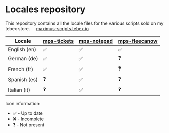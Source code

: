 # Locales repository

This repository contains all the locale files for the various scripts sold on my tebex store.
<a href="https://maximus-scripts.tebex.io" target="_blank" style="margin: 16px;">maximus-scripts.tebex.io</a>

<!-- start_recap -->
| Locale       | [mps-tickets](https://maximus-scripts.tebex.io/package/6748250) | [mps-notepad](https://maximus-scripts.tebex.io/package/6431472) | [mps-fleecanow](https://maximus-scripts.tebex.io/package/6947140) |
|--------------|-------------|-------------|---------------|
| English (en) | ✅           | ✅           | ✅             |
| German (de)  | ✅           | ✅           | ❓             |
| French (fr)  | ✅           | ✅           | ❓             |
| Spanish (es) | ❓           | ✅           | ❓             |
| Italian (it) | ❓           | ✅           | ❓             |
<!-- end_recap -->

Icon information:
* ✅ - Up to date
* ❌ - Incomplete
* ❓ - Not present
